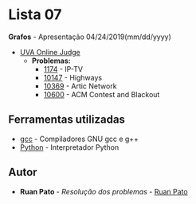# Lista 07

**Grafos** - Apresentação 04/24/2019(mm/dd/yyyy)
* [UVA Online Judge](https://uva.onlinejudge.org/)
  * **Problemas:**
    * [1174](https://uva.onlinejudge.org/index.php?option=com_onlinejudge&Itemid=8&page=show_problem&problem=3615) - IP-TV
    * [10147](https://uva.onlinejudge.org/index.php?option=com_onlinejudge&Itemid=8&page=show_problem&problem=1088) - Highways
    * [10369](https://uva.onlinejudge.org/index.php?option=com_onlinejudge&Itemid=8&page=show_problem&problem=1310) - Artic Network
    * [10600](https://uva.onlinejudge.org/index.php?option=com_onlinejudge&Itemid=8&page=show_problem&problem=1541) - ACM Contest and Blackout
    
## Ferramentas utilizadas

* [gcc](https://gcc.gnu.org/) - Compiladores GNU gcc e g++ 
* [Python](https://www.python.org/) - Interpretador Python

## Autor

* **Ruan Pato** - *Resolução dos problemas* - [Ruan Pato](https://github.com/ruanpato)